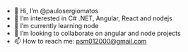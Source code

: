 - 👋 Hi, I’m @paulosergiomatos
- 👀 I’m interested in C# .NET, Angular, React and nodejs 
- 🌱 I’m currently learning node
- 💞️ I’m looking to collaborate on angular and node projects
- 📫 How to reach me: psm012000@gmail.com 

<!---
paulosergiomatos/paulosergiomatos is a ✨ special ✨ repository because its `README.md` (this file) appears on your GitHub profile.
You can click the Preview link to take a look at your changes.
--->
